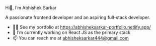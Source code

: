 Hi👋, I’m Abhishek Sarkar

A passionate frontend developer and an aspiring full-stack developer.
- 👨‍💻 See my portfolio at https://abhisheksarkar-portfolio.netlify.app/
- 🌱 I’m currently working on React JS as the primary stack
- 📫 You can reach me at abhisheksarkar444@gmail.com

<!---
abhisheksarkar444/abhisheksarkar444 is a ✨ special ✨ repository because its `README.md` (this file) appears on your GitHub profile.
You can click the Preview link to take a look at your changes.
--->
